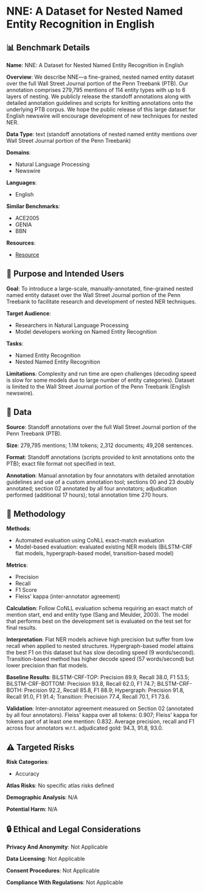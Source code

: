 # NNE: A Dataset for Nested Named Entity Recognition in English

## 📊 Benchmark Details

**Name**: NNE: A Dataset for Nested Named Entity Recognition in English

**Overview**: We describe NNE—a fine-grained, nested named entity dataset over the full Wall Street Journal portion of the Penn Treebank (PTB). Our annotation comprises 279,795 mentions of 114 entity types with up to 6 layers of nesting. We publicly release the standoff annotations along with detailed annotation guidelines and scripts for knitting annotations onto the underlying PTB corpus. We hope the public release of this large dataset for English newswire will encourage development of new techniques for nested NER.

**Data Type**: text (standoff annotations of nested named entity mentions over Wall Street Journal portion of the Penn Treebank)

**Domains**:
- Natural Language Processing
- Newswire

**Languages**:
- English

**Similar Benchmarks**:
- ACE2005
- GENIA
- BBN

**Resources**:
- [Resource](https://arxiv.org/abs/1906.01359)

## 🎯 Purpose and Intended Users

**Goal**: To introduce a large-scale, manually-annotated, fine-grained nested named entity dataset over the Wall Street Journal portion of the Penn Treebank to facilitate research and development of nested NER techniques.

**Target Audience**:
- Researchers in Natural Language Processing
- Model developers working on Named Entity Recognition

**Tasks**:
- Named Entity Recognition
- Nested Named Entity Recognition

**Limitations**: Complexity and run time are open challenges (decoding speed is slow for some models due to large number of entity categories). Dataset is limited to the Wall Street Journal portion of the Penn Treebank (English newswire).

## 💾 Data

**Source**: Standoff annotations over the full Wall Street Journal portion of the Penn Treebank (PTB).

**Size**: 279,795 mentions; 1.1M tokens; 2,312 documents; 49,208 sentences.

**Format**: Standoff annotations (scripts provided to knit annotations onto the PTB); exact file format not specified in text.

**Annotation**: Manual annotation by four annotators with detailed annotation guidelines and use of a custom annotation tool; sections 00 and 23 doubly annotated; section 02 annotated by all four annotators; adjudication performed (additional 17 hours); total annotation time 270 hours.

## 🔬 Methodology

**Methods**:
- Automated evaluation using CoNLL exact-match evaluation
- Model-based evaluation: evaluated existing NER models (BiLSTM-CRF flat models, hypergraph-based model, transition-based model)

**Metrics**:
- Precision
- Recall
- F1 Score
- Fleiss' kappa (inter-annotator agreement)

**Calculation**: Follow CoNLL evaluation schema requiring an exact match of mention start, end and entity type (Sang and Meulder, 2003). The model that performs best on the development set is evaluated on the test set for final results.

**Interpretation**: Flat NER models achieve high precision but suffer from low recall when applied to nested structures. Hypergraph-based model attains the best F1 on this dataset but has slow decoding speed (9 words/second). Transition-based method has higher decode speed (57 words/second) but lower precision than flat models.

**Baseline Results**: BiLSTM-CRF-TOP: Precision 89.9, Recall 38.0, F1 53.5; BiLSTM-CRF-BOTTOM: Precision 93.8, Recall 62.0, F1 74.7; BiLSTM-CRF-BOTH: Precision 92.2, Recall 85.8, F1 88.9; Hypergraph: Precision 91.8, Recall 91.0, F1 91.4; Transition: Precision 77.4, Recall 70.1, F1 73.6.

**Validation**: Inter-annotator agreement measured on Section 02 (annotated by all four annotators). Fleiss' kappa over all tokens: 0.907; Fleiss' kappa for tokens part of at least one mention: 0.832. Average precision, recall and F1 across four annotators w.r.t. adjudicated gold: 94.3, 91.8, 93.0.

## ⚠️ Targeted Risks

**Risk Categories**:
- Accuracy

**Atlas Risks**:
No specific atlas risks defined

**Demographic Analysis**: N/A

**Potential Harm**: N/A

## 🔒 Ethical and Legal Considerations

**Privacy And Anonymity**: Not Applicable

**Data Licensing**: Not Applicable

**Consent Procedures**: Not Applicable

**Compliance With Regulations**: Not Applicable
